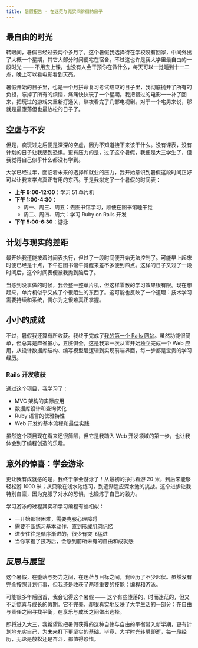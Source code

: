 ```yaml
---
title: 暑假报告 - 在迷茫与充实间徘徊的日子
---
```


## 最自由的时光

转眼间，暑假已经过去两个多月了。这个暑假我选择待在学校没有回家，中间外出了大概一个星期，其它大部分时间便宅在宿舍。不过这也许是我大学里最自由的一段时光 —— 不用去上课，也没有人会干预你在做什么，每天可以一觉睡到十一二点，晚上可以看电影看到天亮。

暑假开始的日子里，也是一个月拼命复习考试结束的日子里，我彻底抛开了所有的负担，忘掉了所有的烦恼，痛痛快快玩了一个星期。我把错过的电影一一补了回来，把玩过的游戏又重新打通关，熬夜看完了几部电视剧。对于一个宅男来说，那就是最堕落但也最放松的日子了。

## 空虚与不安

但是，疯玩过之后便是深深的空虚，因为不知道接下来该干什么。没有课表，没有计划的日子让我感到恐惧。更有压力的是，过了这个暑假，我便是大三学生了，但我觉得自己似乎什么都没有学到。

大学已经过半，面临着未来的选择和就业的压力，我开始意识到暑假这段时间正好可以让我来学点真正有用的东西。于是我拟定了一个暑假的时间表：

* **上午 9:00-12:00**：学习 51 单片机
* **下午 1:00-4:30**：
  * 周一、周三、周五：去图书馆学习，顺便在图书馆睡午觉
  * 周二、周四、周六：学习 Ruby on Rails 开发
* **下午 5:00-6:30**：游泳

## 计划与现实的差距

最开始我还能按着时间表执行，但过了一段时间便开始无法控制了。可能早上起床时便已经是十点，下午在图书馆午觉醒来差不多便到四点。这样的日子又过了一段时间后，这个时间表便被我抛到脑后了。

当感到没事做的时候，我会整一整单片机，但这样零散的学习效果很有限。现在想起来，单片机似乎又成了个很陌生的东西了。这可能也反映了一个道理：技术学习需要持续和系统，偶尔为之很难真正掌握。

## 小小的成就

不过，暑假我还算有所收获。我终于完成了[我的第一个 Rails 网站](https://github.com/Youngv/bbs)。虽然功能很简单，但总算是麻雀虽小，五脏俱全。这是我第一次从零开始独立完成一个 Web 应用，从设计数据库结构、编写模型层逻辑到实现前端界面，每一步都是宝贵的学习经历。

### Rails 开发收获

通过这个项目，我学习了：
- MVC 架构的实际应用
- 数据库设计和查询优化
- Ruby 语言的优雅特性
- Web 开发的基本流程和最佳实践

虽然这个项目现在看来还很简陋，但它是我踏入 Web 开发领域的第一步，也让我体会到了编程创造的乐趣。

## 意外的惊喜：学会游泳

更让我有成就感的是，我终于学会游泳了！从最初的挣扎着游 20 米，到后来能够轻松游 1000 米；从只敢在浅水池练习，到逐渐适应深水池的挑战。这个进步让我特别自豪，因为克服了对水的恐惧，也锻炼了自己的毅力。

学习游泳的过程其实和学习编程有些相似：
- 一开始都很困难，需要克服心理障碍
- 需要不断练习基本动作，直到形成肌肉记忆
- 进步往往是循序渐进的，很少有突飞猛进
- 当你掌握了技巧后，会感到前所未有的自由和成就感

## 反思与展望

这个暑假，在堕落与努力之间，在迷茫与目标之间，我经历了不少起伏。虽然没有完全按照计划行事，但我还是收获了两项重要的技能：编程和游泳。

可能很多年后回首，我会记得这个暑假 —— 这个有些堕落的、时而迷茫的，但又不乏惊喜与成长的假期。它不完美，却很真实地反映了大学生活的一部分：在自由与责任之间寻找平衡，在享乐与成长之间做出选择。

即将进入大三，我希望能把暑假获得的这种自律与自由的平衡带入新学期，更有计划地充实自己，为未来打下更坚实的基础。毕竟，大学时光转瞬即逝，每一段经历，无论是放松还是奋斗，都值得珍惜。